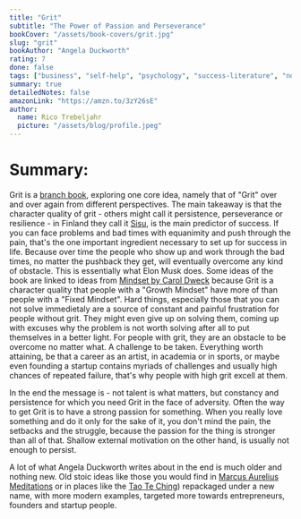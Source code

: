 ```yaml
---
title: "Grit"
subtitle: "The Power of Passion and Perseverance"
bookCover: "/assets/book-covers/grit.jpg"
slug: "grit"
bookAuthor: "Angela Duckworth"
rating: 7
done: false
tags: ["business", "self-help", "psychology", "success-literature", "non-fiction"]
summary: true
detailedNotes: false
amazonLink: "https://amzn.to/3zY26sE"
author:
  name: Rico Trebeljahr
  picture: "/assets/blog/profile.jpeg"
---
```


# Summary: 

Grit is a [branch book](#TODO), exploring one core idea, namely that of "Grit" over and over again from different perspectives. The main takeaway is that the character quality of grit - others might call it persistence, perseverance or resilience - in Finland they call it [Sisu](https://en.wikipedia.org/wiki/Sisu), is the main predictor of success. If you can face problems and bad times with equanimity and push through the pain, that's the one important ingredient necessary to set up for success in life. Because over time the people who show up and work through the bad times, no matter the pushback they get, will eventually overcome any kind of obstacle. This is essentially what Elon Musk does. Some ideas of the book are linked to ideas from [Mindset by Carol Dweck](#TODO) because Grit is a character quality that people with a "Growth Mindset" have more of than people with a "Fixed Mindset". Hard things, especially those that you can not solve immedietaly are a source of constant and painful frustration for people without grit. They might even give up on solving them, coming up with excuses why the problem is not worth solving after all to put themselves in a better light. For people with grit, they are an obstacle to be overcome no matter what. A challenge to be taken. Everything worth attaining, be that a career as an artist, in academia or in sports, or maybe even founding a startup  contains myriads of challenges and usually high chances of repeated failure, that's why people with high grit excell at them. 

In the end the message is - not talent is what matters, but constancy and persistence for which you need Grit in the face of adversity. Often the way to get Grit is to have a strong passion for something. When you really love something and do it only for the sake of it, you don't mind the pain, the setbacks and the struggle, because the passion for the thing is stronger than all of that. Shallow external motivation on the other hand, is usually not enough to persist. 

A lot of what Angela Duckworth writes about in the end is much older and nothing new. Old stoic ideas like those you would find in [Marcus Aurelius Meditations](#TODO) or in places like the [Tao Te Ching](#TODO)) repackaged under a new name, with more modern examples, targeted more towards entrepreneurs, founders and startup people.